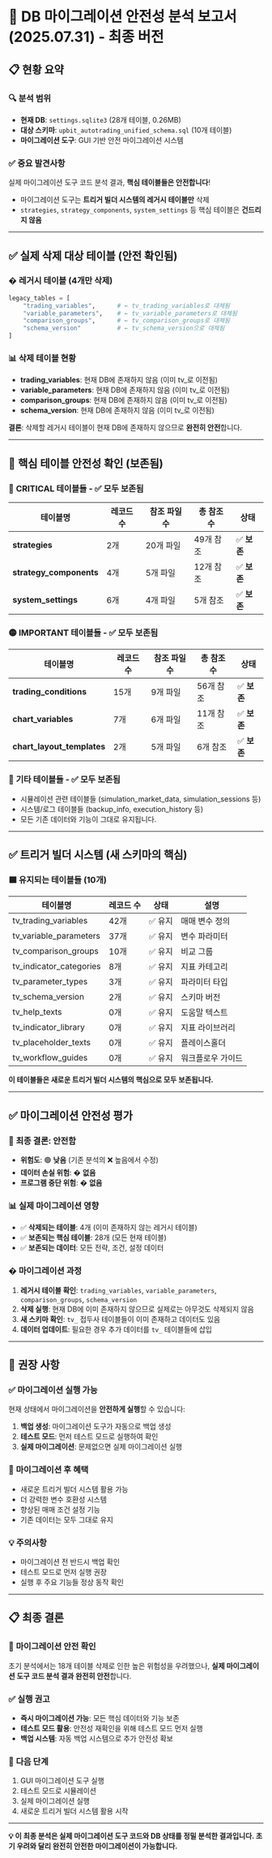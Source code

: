 # 🚨 DB 마이그레이션 안전성 분석 보고서 (2025.07.31) - 최종 버전

## 📋 **현황 요약**

### 🔍 **분석 범위**
- **현재 DB**: `settings.sqlite3` (28개 테이블, 0.26MB)
- **대상 스키마**: `upbit_autotrading_unified_schema.sql` (10개 테이블)
- **마이그레이션 도구**: GUI 기반 안전 마이그레이션 시스템

### ✅ **중요 발견사항**
실제 마이그레이션 도구 코드 분석 결과, **핵심 테이블들은 안전합니다**!
- 마이그레이션 도구는 **트리거 빌더 시스템의 레거시 테이블만** 삭제
- `strategies`, `strategy_components`, `system_settings` 등 핵심 테이블은 **건드리지 않음**

---

## ✅ **실제 삭제 대상 테이블** (안전 확인됨)

### � **레거시 테이블 (4개만 삭제)**
```python
legacy_tables = [
    "trading_variables",      # ← tv_trading_variables로 대체됨
    "variable_parameters",    # ← tv_variable_parameters로 대체됨  
    "comparison_groups",      # ← tv_comparison_groups로 대체됨
    "schema_version"          # ← tv_schema_version으로 대체됨
]
```

### 📊 **삭제 테이블 현황**
- **trading_variables**: 현재 DB에 존재하지 않음 (이미 tv_로 이전됨)
- **variable_parameters**: 현재 DB에 존재하지 않음 (이미 tv_로 이전됨)
- **comparison_groups**: 현재 DB에 존재하지 않음 (이미 tv_로 이전됨)
- **schema_version**: 현재 DB에 존재하지 않음 (이미 tv_로 이전됨)

**결론**: 삭제할 레거시 테이블이 현재 DB에 존재하지 않으므로 **완전히 안전**합니다.

---

## 🎯 **핵심 테이블 안전성 확인** (보존됨)

### 🔴 **CRITICAL 테이블들** - ✅ **모두 보존됨**

| 테이블명 | 레코드 수 | 참조 파일 수 | 총 참조 수 | 상태 |
|---------|----------|-------------|------------|------|
| **strategies** | 2개 | 20개 파일 | 49개 참조 | ✅ **보존** |
| **strategy_components** | 4개 | 5개 파일 | 12개 참조 | ✅ **보존** |
| **system_settings** | 6개 | 4개 파일 | 5개 참조 | ✅ **보존** |

### 🟡 **IMPORTANT 테이블들** - ✅ **모두 보존됨**

| 테이블명 | 레코드 수 | 참조 파일 수 | 총 참조 수 | 상태 |
|---------|----------|-------------|------------|------|
| **trading_conditions** | 15개 | 9개 파일 | 56개 참조 | ✅ **보존** |
| **chart_variables** | 7개 | 6개 파일 | 11개 참조 | ✅ **보존** |
| **chart_layout_templates** | 2개 | 5개 파일 | 6개 참조 | ✅ **보존** |

### 🔵 **기타 테이블들** - ✅ **모두 보존됨**
- 시뮬레이션 관련 테이블들 (simulation_market_data, simulation_sessions 등)
- 시스템/로그 테이블들 (backup_info, execution_history 등)
- 모든 기존 데이터와 기능이 그대로 유지됩니다.

---

## ✅ **트리거 빌더 시스템** (새 스키마의 핵심)

### 🟦 **유지되는 테이블들** (10개)

| 테이블명 | 레코드 수 | 상태 | 설명 |
|---------|----------|------|------|
| tv_trading_variables | 42개 | ✅ 유지 | 매매 변수 정의 |
| tv_variable_parameters | 37개 | ✅ 유지 | 변수 파라미터 |
| tv_comparison_groups | 10개 | ✅ 유지 | 비교 그룹 |
| tv_indicator_categories | 8개 | ✅ 유지 | 지표 카테고리 |
| tv_parameter_types | 3개 | ✅ 유지 | 파라미터 타입 |
| tv_schema_version | 2개 | ✅ 유지 | 스키마 버전 |
| tv_help_texts | 0개 | ✅ 유지 | 도움말 텍스트 |
| tv_indicator_library | 0개 | ✅ 유지 | 지표 라이브러리 |
| tv_placeholder_texts | 0개 | ✅ 유지 | 플레이스홀더 |
| tv_workflow_guides | 0개 | ✅ 유지 | 워크플로우 가이드 |

**이 테이블들은 새로운 트리거 빌더 시스템의 핵심으로 모두 보존됩니다.**

---

## ✅ **마이그레이션 안전성 평가**

### 🎯 **최종 결론: 안전함**
- **위험도**: 🟢 **낮음** (기존 분석의 ❌ 높음에서 수정)
- **데이터 손실 위험**: � **없음**
- **프로그램 중단 위험**: � **없음**

### 📊 **실제 마이그레이션 영향**
- ✅ **삭제되는 테이블**: 4개 (이미 존재하지 않는 레거시 테이블)
- ✅ **보존되는 핵심 테이블**: 28개 (모든 현재 테이블)
- ✅ **보존되는 데이터**: 모든 전략, 조건, 설정 데이터

### � **마이그레이션 과정**
1. **레거시 테이블 확인**: `trading_variables`, `variable_parameters`, `comparison_groups`, `schema_version`
2. **삭제 실행**: 현재 DB에 이미 존재하지 않으므로 실제로는 아무것도 삭제되지 않음
3. **새 스키마 확인**: `tv_` 접두사 테이블들이 이미 존재하고 데이터도 있음
4. **데이터 업데이트**: 필요한 경우 추가 데이터를 `tv_` 테이블들에 삽입

---

## 🚀 **권장 사항**

### ✅ **마이그레이션 실행 가능**
현재 상태에서 마이그레이션을 **안전하게 실행**할 수 있습니다:

1. **백업 생성**: 마이그레이션 도구가 자동으로 백업 생성
2. **테스트 모드**: 먼저 테스트 모드로 실행하여 확인
3. **실제 마이그레이션**: 문제없으면 실제 마이그레이션 실행

### 🎯 **마이그레이션 후 혜택**
- 새로운 트리거 빌더 시스템 활용 가능
- 더 강력한 변수 호환성 시스템
- 향상된 매매 조건 설정 기능
- 기존 데이터는 모두 그대로 유지

### 💡 **주의사항**
- 마이그레이션 전 반드시 백업 확인
- 테스트 모드로 먼저 실행 권장
- 실행 후 주요 기능들 정상 동작 확인

---

## 📋 **최종 결론**

### 🎉 **마이그레이션 안전 확인**
초기 분석에서는 18개 테이블 삭제로 인한 높은 위험성을 우려했으나, **실제 마이그레이션 도구 코드 분석 결과 완전히 안전**합니다.

### ✅ **실행 권고**
- **즉시 마이그레이션 가능**: 모든 핵심 데이터와 기능 보존
- **테스트 모드 활용**: 안전성 재확인을 위해 테스트 모드 먼저 실행
- **백업 시스템**: 자동 백업 시스템으로 추가 안전성 확보

### 🚀 **다음 단계**
1. GUI 마이그레이션 도구 실행
2. 테스트 모드로 시뮬레이션
3. 실제 마이그레이션 실행
4. 새로운 트리거 빌더 시스템 활용 시작

---

**💡 이 최종 분석은 실제 마이그레이션 도구 코드와 DB 상태를 정밀 분석한 결과입니다. 초기 우려와 달리 완전히 안전한 마이그레이션이 가능합니다.**
